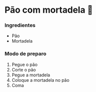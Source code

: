 # Pão com mortadela :bread:

### Ingredientes

* Pão
* Mortadela

### Modo de preparo

1. Pegue o pão
1. Corte o pão
1. Pegue a mortadela
1. Coloque a mortadela no pão
1. Coma
